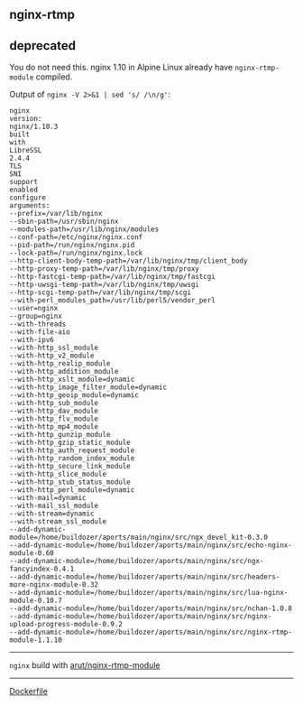 ## nginx-rtmp

## deprecated

You do not need this. nginx 1.10 in Alpine Linux already have `nginx-rtmp-module` compiled.

Output of `nginx -V 2>&1 | sed 's/ /\n/g'`:

```text
nginx
version:
nginx/1.10.3
built
with
LibreSSL
2.4.4
TLS
SNI
support
enabled
configure
arguments:
--prefix=/var/lib/nginx
--sbin-path=/usr/sbin/nginx
--modules-path=/usr/lib/nginx/modules
--conf-path=/etc/nginx/nginx.conf
--pid-path=/run/nginx/nginx.pid
--lock-path=/run/nginx/nginx.lock
--http-client-body-temp-path=/var/lib/nginx/tmp/client_body
--http-proxy-temp-path=/var/lib/nginx/tmp/proxy
--http-fastcgi-temp-path=/var/lib/nginx/tmp/fastcgi
--http-uwsgi-temp-path=/var/lib/nginx/tmp/uwsgi
--http-scgi-temp-path=/var/lib/nginx/tmp/scgi
--with-perl_modules_path=/usr/lib/perl5/vendor_perl
--user=nginx
--group=nginx
--with-threads
--with-file-aio
--with-ipv6
--with-http_ssl_module
--with-http_v2_module
--with-http_realip_module
--with-http_addition_module
--with-http_xslt_module=dynamic
--with-http_image_filter_module=dynamic
--with-http_geoip_module=dynamic
--with-http_sub_module
--with-http_dav_module
--with-http_flv_module
--with-http_mp4_module
--with-http_gunzip_module
--with-http_gzip_static_module
--with-http_auth_request_module
--with-http_random_index_module
--with-http_secure_link_module
--with-http_slice_module
--with-http_stub_status_module
--with-http_perl_module=dynamic
--with-mail=dynamic
--with-mail_ssl_module
--with-stream=dynamic
--with-stream_ssl_module
--add-dynamic-module=/home/buildozer/aports/main/nginx/src/ngx_devel_kit-0.3.0
--add-dynamic-module=/home/buildozer/aports/main/nginx/src/echo-nginx-module-0.60
--add-dynamic-module=/home/buildozer/aports/main/nginx/src/ngx-fancyindex-0.4.1
--add-dynamic-module=/home/buildozer/aports/main/nginx/src/headers-more-nginx-module-0.32
--add-dynamic-module=/home/buildozer/aports/main/nginx/src/lua-nginx-module-0.10.7
--add-dynamic-module=/home/buildozer/aports/main/nginx/src/nchan-1.0.8
--add-dynamic-module=/home/buildozer/aports/main/nginx/src/nginx-upload-progress-module-0.9.2
--add-dynamic-module=/home/buildozer/aports/main/nginx/src/nginx-rtmp-module-1.1.10
```

--------------


`nginx` build with [arut/nginx-rtmp-module](https://github.com/arut/nginx-rtmp-module/releases)

--------------


[Dockerfile](https://github.com/jokester/Dockerfiles/tree/master/nginx-rtmp)

